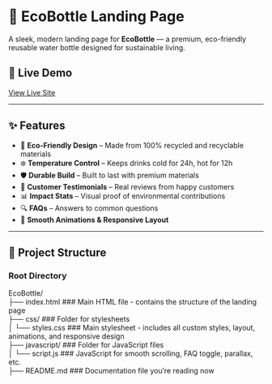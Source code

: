 # 🌿 EcoBottle Landing Page

A sleek, modern landing page for **EcoBottle** — a premium, eco-friendly reusable water bottle designed for sustainable living.

## 🚀 Live Demo
[View Live Site](https://eco-bottle.vercel.app/)  

---

## ✨ Features

- 🌱 **Eco-Friendly Design** – Made from 100% recycled and recyclable materials
- ❄️ **Temperature Control** – Keeps drinks cold for 24h, hot for 12h
- 🛡️ **Durable Build** – Built to last with premium materials
- 💬 **Customer Testimonials** – Real reviews from happy customers
- 📊 **Impact Stats** – Visual proof of environmental contributions
- 🔍 **FAQs** – Answers to common questions
- 🎨 **Smooth Animations & Responsive Layout**

---

## 📁 Project Structure

### Root Directory

EcoBottle/  
├── index.html  ### Main HTML file - contains the structure of the landing page  
├── css/  ### Folder for stylesheets  
│   └── styles.css  ### Main stylesheet - includes all custom styles, layout, animations, and responsive design  
├── javascript/  ### Folder for JavaScript files  
│   └── script.js  ### JavaScript for smooth scrolling, FAQ toggle, parallax, etc.  
├── README.md ### Documentation file you’re reading now
